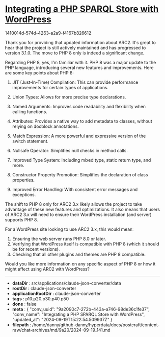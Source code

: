 # [Integrating a PHP SPARQL Store with WordPress](https://claude.ai/chat/9a2090c7-272b-443a-a746-98de36c1fe37)

1410014d-574d-4263-a2a9-f4167b826612

 Thank you for providing that updated information about ARC2. It's great to hear that the project is still actively maintained and has progressed to version 3.1.0. The move to PHP 8 only is indeed a significant change.

Regarding PHP 8, yes, I'm familiar with it. PHP 8 was a major update to the PHP language, introducing several new features and improvements. Here are some key points about PHP 8:

1. JIT (Just-In-Time) Compilation: This can provide performance improvements for certain types of applications.

2. Union Types: Allows for more precise type declarations.

3. Named Arguments: Improves code readability and flexibility when calling functions.

4. Attributes: Provides a native way to add metadata to classes, without relying on docblock annotations.

5. Match Expression: A more powerful and expressive version of the switch statement.

6. Nullsafe Operator: Simplifies null checks in method calls.

7. Improved Type System: Including mixed type, static return type, and more.

8. Constructor Property Promotion: Simplifies the declaration of class properties.

9. Improved Error Handling: With consistent error messages and exceptions.

The shift to PHP 8 only for ARC2 3.x likely allows the project to take advantage of these new features and optimizations. It also means that users of ARC2 3.x will need to ensure their WordPress installation (and server) supports PHP 8.

For a WordPress site looking to use ARC2 3.x, this would mean:

1. Ensuring the web server runs PHP 8.0 or later.
2. Verifying that WordPress itself is compatible with PHP 8 (which it should be for recent versions).
3. Checking that all other plugins and themes are PHP 8 compatible.

Would you like more information on any specific aspect of PHP 8 or how it might affect using ARC2 with WordPress?

---

* **dataDir** : src/applications/claude-json-converter/data
* **rootDir** : claude-json-converter
* **applicationRootDir** : claude-json-converter
* **tags** : p10.p20.p30.p40.p50
* **done** : false
* **meta** : {
  "conv_uuid": "9a2090c7-272b-443a-a746-98de36c1fe37",
  "conv_name": "Integrating a PHP SPARQL Store with WordPress",
  "updated_at": "2024-09-19T15:22:54.509937Z"
}
* **filepath** : /home/danny/github-danny/hyperdata/docs/postcraft/content-raw/chat-archives/md/9a20/2024-09-19_141.md